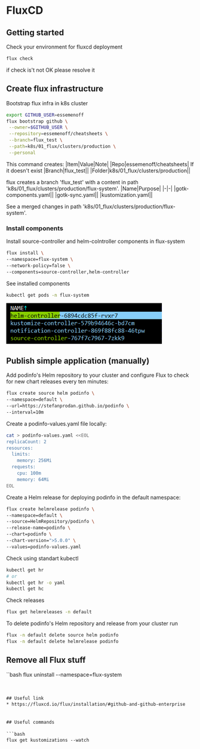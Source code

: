 # FluxCD

## Getting started

Check your environment for fluxcd deployment
```bash
flux check
```

if check is't not OK please resolve it


## Create flux infrastructure

Bootstrap flux infra in k8s cluster
```bash
export GITHUB_USER=essemenoff
flux bootstrap github \
 --owner=$GITHUB_USER \
 --repository=essemenoff/cheatsheets \
 --branch=flux_test \
 --path=k8s/01_flux/clusters/production \
 --personal
```
This command creates:
|Item|Value|Note|
|Repo|essemenoff/cheatsheets| If it doesn't exist
|Branch|flux_test||
|Folder|k8s/01_flux/clusters/production||

flux creates a branch 'flux_test' with a content in path 
'k8s/01_flux/clusters/production/flux-system'.
|Name|Purpose|
|-|-|
|gotk-components.yaml||
|gotk-sync.yaml||
|kustomization.yaml||

See a merged changes in path 'k8s/01_flux/clusters/production/flux-system'.


### Install components

Install source-controller and helm-colntroller components in flux-system
```bash
flux install \
--namespace=flux-system \
--network-policy=false \
--components=source-controller,helm-controller
```

See installed components
```bash
kubectl get pods -n flux-system
```
![image](.docs/flux_components.png)

## Publish simple application (manually)

Add podinfo's Helm repository to your cluster and configure Flux to check for new chart releases every ten minutes:
```bash
flux create source helm podinfo \
--namespace=default \
--url=https://stefanprodan.github.io/podinfo \
--interval=10m
```

Create a podinfo-values.yaml file locally:
```bash
cat > podinfo-values.yaml <<EOL
replicaCount: 2
resources:
  limits:
    memory: 256Mi
  requests:
    cpu: 100m
    memory: 64Mi
EOL
```

Create a Helm release for deploying podinfo in the default namespace:
```bash
flux create helmrelease podinfo \
--namespace=default \
--source=HelmRepository/podinfo \
--release-name=podinfo \
--chart=podinfo \
--chart-version=">5.0.0" \
--values=podinfo-values.yaml
```

Check using standart kubectl
```bash
kubectl get hr
# or
kubectl get hr -o yaml
kubectl get hc
```

Check releases
```bash
flux get helmreleases -n default
```

To delete podinfo's Helm repository and release from your cluster run
```bash
flux -n default delete source helm podinfo
flux -n default delete helmrelease podinfo
```

## Remove all Flux stuff

``bash
flux uninstall --namespace=flux-system
```


## Useful link
* https://fluxcd.io/flux/installation/#github-and-github-enterprise


## Useful commands

```bash
flux get kustomizations --watch
```
